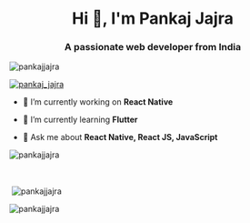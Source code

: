 <h1 align="center">Hi 👋, I'm Pankaj Jajra</h1>
<h3 align="center">A passionate web developer from India</h3>
<!-- <img align="right" alt="Coding" width="400" src="https://cdn.dribbble.com/users/1162077/screenshots/3848914/programmer.gif"> -->

<p align="left"> <img src="https://komarev.com/ghpvc/?username=pankajjajra&label=Profile%20views&color=0e75b6&style=flat" alt="pankajjajra" /> </p>

<p align="left"> <a href="https://twitter.com/pankaj_jajra" target="blank"><img src="https://img.shields.io/twitter/follow/pankaj_jajra?logo=twitter&style=for-the-badge" alt="pankaj_jajra" /></a> </p>

- 🔭 I’m currently working on **React Native**

- 🌱 I’m currently learning **Flutter**

- 💬 Ask me about **React Native, React JS, JavaScript**



<p><img align="center" src="https://github-readme-stats.vercel.app/api/top-langs?username=pankajjajra&show_icons=true&locale=en&layout=compact" alt="pankajjajra" /></p>
<br/>
<p>&nbsp;<img align="center" src="https://github-readme-stats.vercel.app/api?username=pankajjajra&show_icons=true&locale=en" alt="pankajjajra" /></p>

<p><img align="center" src="https://github-readme-streak-stats.herokuapp.com/?user=pankajjajra&" alt="pankajjajra" /></p>
